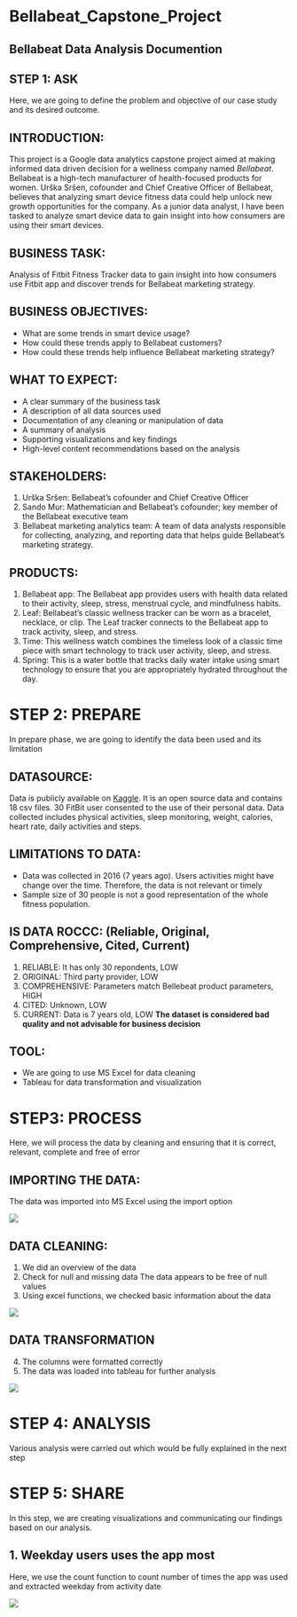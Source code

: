 # Bellabeat_Capstone_Project
## Bellabeat Data Analysis Documention

## STEP 1: ASK
Here, we are going to define the problem and objective of our case study and its desired outcome.

## INTRODUCTION:
This project is a Google data analytics capstone project aimed at making informed data driven decision for a wellness company named *Bellabeat*. Bellabeat is a high-tech manufacturer of health-focused products for women. Urška Sršen, cofounder and Chief Creative Officer of Bellabeat, believes that analyzing smart device fitness data could help unlock new growth opportunities for the company. As a junior data analyst, I have been tasked to analyze smart device data to gain insight into how consumers are using their smart devices.

## BUSINESS TASK:
Analysis of Fitbit Fitness Tracker data to gain insight into how consumers use Fitbit app and discover trends for Bellabeat marketing strategy.

## BUSINESS OBJECTIVES:
- What are some trends in smart device usage?
- How could these trends apply to Bellabeat customers?
- How could these trends help influence Bellabeat marketing strategy?

## WHAT TO EXPECT:
- A clear summary of the business task
- A description of all data sources used
- Documentation of any cleaning or manipulation of data
- A summary of analysis
- Supporting visualizations and key findings
- High-level content recommendations based on the analysis

## STAKEHOLDERS:
1. Urška Sršen: Bellabeat’s cofounder and Chief Creative Officer 
2. Sando Mur: Mathematician and Bellabeat’s cofounder; key member of the Bellabeat executive team
3. Bellabeat marketing analytics team: A team of data analysts responsible for collecting, analyzing, and reporting data that helps guide Bellabeat’s marketing strategy.

## PRODUCTS:
1. Bellabeat app: The Bellabeat app provides users with health data related to their activity, sleep, stress, menstrual cycle, and mindfulness habits.
2. Leaf: Bellabeat’s classic wellness tracker can be worn as a bracelet, necklace, or clip. The Leaf tracker connects to the Bellabeat app to track activity, sleep, and stress.
3. Time: This wellness watch combines the timeless look of a classic time piece with smart technology to track user activity, sleep, and stress.
4. Spring: This is a water bottle that tracks daily water intake using smart technology to ensure that you are appropriately hydrated throughout the day. 

# STEP 2: PREPARE
In prepare phase, we are going to identify the data been used and its limitation

## DATASOURCE:
Data is publicly available on [Kaggle](https://www.kaggle.com/datasets/arashnic/fitbit). It is an open source data and contains 18 csv files. 30 FitBit user consented to the use of their personal data. Data collected includes physical activities, sleep monitoring, weight, calories, heart rate, daily activities and steps.

## LIMITATIONS TO DATA:
- Data was collected in 2016 (7 years ago). Users activities might have change over the time. Therefore, the data is not relevant or timely
- Sample size of 30 people is not a good representation of the whole fitness population.

## IS DATA ROCCC: (Reliable, Original, Comprehensive, Cited, Current)
1. RELIABLE: It has only 30 repondents, LOW
2. ORIGINAL: Third party provider, LOW
3. COMPREHENSIVE: Parameters match Bellebeat product parameters, HIGH
4. CITED: Unknown, LOW
5. CURRENT: Data is 7 years old, LOW
**The dataset is considered bad quality and not advisable for business decision**

## TOOL:
- We are going to use MS Excel for data cleaning
- Tableau for data transformation and visualization

# STEP3: PROCESS
Here, we will process the data by cleaning and ensuring that it is correct, relevant, complete and free of error

## IMPORTING THE DATA:
The data was imported into MS Excel using the import option

![](overview.PNG)

## DATA CLEANING:
1.	We did an overview of the data
2.	Check for null and missing data
The data appears to be free of null values
3.	Using excel functions, we checked basic information about the data

![](basic_info.PNG)

## DATA TRANSFORMATION
4.	The columns were formatted correctly
5.	The data was loaded into tableau for further analysis

![](tableau1.PNG)

# STEP 4: ANALYSIS
Various analysis were carried out which would be fully explained in the next step

# STEP 5: SHARE
In this step, we are creating visualizations and communicating our findings based on our analysis.

## 1. Weekday users uses the app most
Here, we use the count function to count number of times the app was used and extracted weekday from activity date

![](tableau2.PNG)

